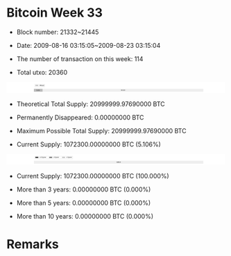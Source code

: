 # Bitcoin Week 33

- Block number: 21332~21445

- Date: 2009-08-16 03:15:05~2009-08-23 03:15:04

- The number of transaction on this week: 114

- Total utxo: 20360

![](../images/mined_week33.png)

- Theoretical Total Supply: 20999999.97690000 BTC

- Permanently Disappeared: 0.00000000 BTC

- Maximum Possible Total Supply: 20999999.97690000 BTC

- Current Supply: 1072300.00000000 BTC (5.106%)

![](../images/year_week33.png)


- Current Supply: 1072300.00000000 BTC (100.000%)

- More than 3 years: 0.00000000 BTC (0.000%)

- More than 5 years: 0.00000000 BTC (0.000%)

- More than 10 years: 0.00000000 BTC (0.000%)

# Remarks

